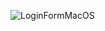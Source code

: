 ![LoginFormMacOS](https://github.com/volkanefe/LoginFormMacOS/assets/33840381/30676f71-3b73-4681-9ed2-cbc67b591cd3)
